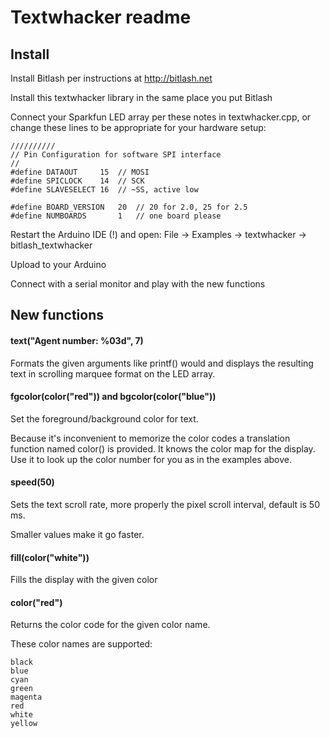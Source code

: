 # Textwhacker readme

## Install

Install Bitlash per instructions at http://bitlash.net

Install this textwhacker library in the same place you put Bitlash

Connect your Sparkfun LED array per these notes in textwhacker.cpp,
or change these lines to be appropriate for your hardware setup:

	//////////
	// Pin Configuration for software SPI interface
	//
	#define DATAOUT 	15	// MOSI
	#define SPICLOCK	14	// SCK
	#define SLAVESELECT 16	// ~SS, active low
	
	#define BOARD_VERSION	20	// 20 for 2.0, 25 for 2.5
	#define NUMBOARDS		1	// one board please

Restart the Arduino IDE (!) and open:
	File -> Examples -> textwhacker -> bitlash_textwhacker

Upload to your Arduino

Connect with a serial monitor and play with the new functions

##  New functions

#### text("Agent number: %03d", 7)

Formats the given arguments like printf() would and displays the resulting text in scrolling marquee format on the LED array.


#### fgcolor(color("red")) and bgcolor(color("blue"))

Set the foreground/background color for text.

Because it's inconvenient to memorize the color codes a translation function named color() is provided.  It knows the color map for the display.  Use it to look up the color number for you as in the examples above.

#### speed(50)

Sets the text scroll rate, more properly the pixel scroll interval, default is 50 ms.  

Smaller values make it go faster.

#### fill(color("white"))

Fills the display with the given color

#### color("red")

Returns the color code for the given color name.

These color names are supported:

	black
	blue
	cyan
	green
	magenta
	red
	white
	yellow




